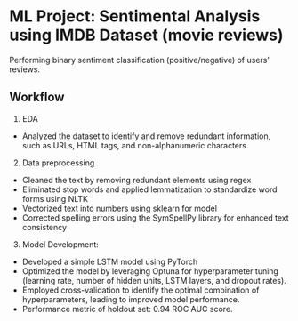 
# ML Project: Sentimental Analysis using IMDB Dataset (movie reviews)

 Performing binary sentiment classification (positive/negative) of users' reviews. 
 
## Workflow

1. EDA
- Analyzed the dataset to identify and remove redundant information, such as URLs, HTML tags, and non-alphanumeric characters.

2. Data preprocessing
- Cleaned the text by removing redundant elements using regex
- Eliminated stop words and applied lemmatization to standardize word forms using NLTK  
- Vectorized text into numbers using sklearn for model
- Corrected spelling errors using the SymSpellPy library for enhanced text consistency

3. Model Development:
- Developed a simple LSTM model using PyTorch
- Optimized the model by leveraging Optuna for hyperparameter tuning (learning rate, number of hidden units, LSTM layers, and dropout rates).
- Employed cross-validation to identify the optimal combination of hyperparameters, leading to improved model performance.
- Performance metric of holdout set: 0.94 ROC AUC score.
